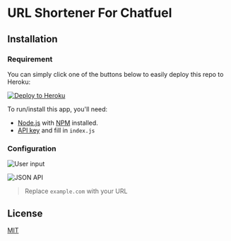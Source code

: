 URL Shortener For Chatfuel
===
## Installation
### Requirement
You can simply click one of the buttons below to easily deploy this repo to Heroku:

[![Deploy to Heroku](https://www.herokucdn.com/deploy/button.png)](https://heroku.com/deploy)

To run/install this app, you'll need:
* [Node.js](https://nodejs.org) with [NPM](https://www.npmjs.com/) installed.
* [API key](https://developers.google.com/url-shortener/v1/getting_started#APIKey) and fill in `index.js`

### Configuration

![User input](https://i.imgur.com/dHiqOhj.png)

![JSON API](https://i.imgur.com/Ru2QPOx.png)
> Replace `example.com` with your URL

## License

[MIT](./LICENSE)
